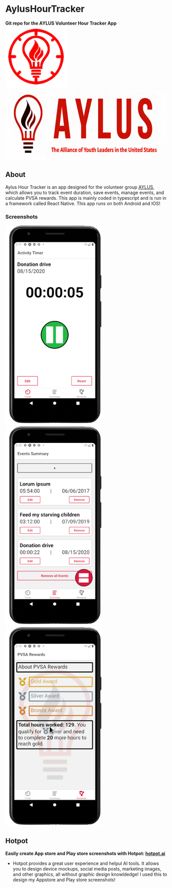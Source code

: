 # AylusHourTracker
**Git repo for the AYLUS Volunteer Hour Tracker App**  
![App Icon](https://github.com/AnonymousAAArdvark/AylusHourTracker/blob/master/assets/images/icon.png)
<img src="https://github.com/AnonymousAAArdvark/AylusHourTracker/blob/master/assets/images/splash.png" height="224">
## About
Aylus Hour Tracker is an app designed for the volunteer group [AYLUS](aylus.org), which allows you to track event duration, save events, manage events, and calculate PVSA rewards. 
This app is mainly coded in typescript and is run in a framework called React Native. This app runs on both Android and IOS!
### Screenshots
![Hour Timer](https://github.com/AnonymousAAArdvark/AylusHourTracker/blob/master/assets/images/eone.png)
![Event Manager](https://github.com/AnonymousAAArdvark/AylusHourTracker/blob/master/assets/images/etwo.png)
![PVSA Reward Tracker](https://github.com/AnonymousAAArdvark/AylusHourTracker/blob/master/assets/images/ethree.png)

## Hotpot
**Easily create App store and Play store screenshots with Hotpot: [hotpot.ai](hotpot.ai)<br>**
  * Hotpot provides a great user experience and helpul AI tools. It allows you to design device mockups, social media posts, marketing images, and other graphics, all without graphic design knowldedge! I used this to design my Appstore and Play store screenshots!
